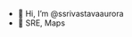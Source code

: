 - 👋 Hi, I’m @ssrivastavaaurora
- 👋 SRE, Maps 
<!---
ssrivastavaaurora/ssrivastavaaurora is a ✨ special ✨ repository because its `README.md` (this file) appears on your GitHub profile.
You can click the Preview link to take a look at your changes.
--->
